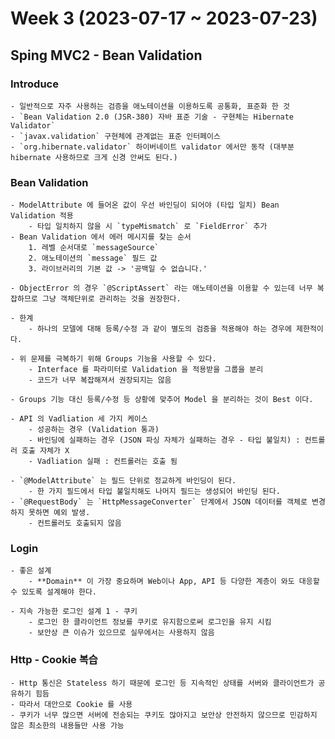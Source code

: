# Week 3 (2023-07-17 ~ 2023-07-23)

## Sping MVC2 - Bean Validation
### Introduce
    - 일반적으로 자주 사용하는 검증을 애노테이션을 이용하도록 공통화, 표준화 한 것
    - `Bean Validation 2.0 (JSR-380) 자바 표준 기술 - 구현체는 Hibernate Validator`
    - `javax.validation` 구현체에 관계없는 표준 인터페이스
    - `org.hibernate.validator` 하이버네이트 validator 에서만 동작 (대부분 hibernate 사용하므로 크게 신경 안써도 된다.) 

### Bean Validation
    - ModelAttribute 에 들어온 값이 우선 바인딩이 되어야 (타입 일치) Bean Validation 적용
        - 타입 일치하지 않을 시 `typeMismatch` 로 `FieldError` 추가
    - Bean Validation 에서 에러 메시지를 찾는 순서
        1. 레벨 순서대로 `messageSource`
        2. 애노테이션의 `message` 필드 값
        3. 라이브러리의 기본 값 -> '공백일 수 없습니다.'
    
    - ObjectError 의 경우 `@ScriptAssert` 라는 애노테이션을 이용할 수 있는데 너무 복잡하므로 그냥 객체단위로 관리하는 것을 권장한다.

    - 한계
        - 하나의 모델에 대해 등록/수정 과 같이 별도의 검증을 적용해야 하는 경우에 제한적이다.
        
    - 위 문제를 극복하기 위해 Groups 기능을 사용할 수 있다. 
        - Interface 를 파라미터로 Validation 을 적용받을 그룹을 분리
        - 코드가 너무 복잡해져서 권장되지는 않음

    - Groups 기능 대신 등록/수정 등 상황에 맞추어 Model 을 분리하는 것이 Best 이다.

    - API 의 Vadliation 세 가지 케이스
        - 성공하는 경우 (Validation 통과)
        - 바인딩에 실패하는 경우 (JSON 파싱 자체가 실패하는 경우 - 타입 불일치) : 컨트롤러 호출 자체가 X
        - Vadliation 실패 : 컨트롤러는 호출 됨

    - `@ModelAttribute` 는 필드 단위로 정교하게 바인딩이 된다. 
        - 한 가지 필드에서 타입 불일치해도 나머지 필드는 생성되어 바인딩 된다.
    - `@RequestBody` 는 `HttpMessageConverter` 단계에서 JSON 데이터를 객체로 변경하지 못하면 예외 발생.
        - 컨트롤러도 호출되지 않음

### Login
    - 좋은 설계
        - **Domain** 이 가장 중요하며 Web이나 App, API 등 다양한 계층이 와도 대응할 수 있도록 설계해야 한다.

    - 지속 가능한 로그인 설계 1 - 쿠키
        - 로그인 한 클라이언트 정보를 쿠키로 유지함으로써 로그인을 유지 시킴 
        - 보안상 큰 이슈가 있으므로 실무에서는 사용하지 않음
        
### Http - Cookie 복습

    - Http 통신은 Stateless 하기 때문에 로그인 등 지속적인 상태를 서버와 클라이언트가 공유하기 힘듬
    - 따라서 대안으로 Cookie 를 사용
    - 쿠키가 너무 많으면 서버에 전송되는 쿠키도 많아지고 보안상 안전하지 않으므로 민감하지 않은 최소한의 내용들만 사용 가능
